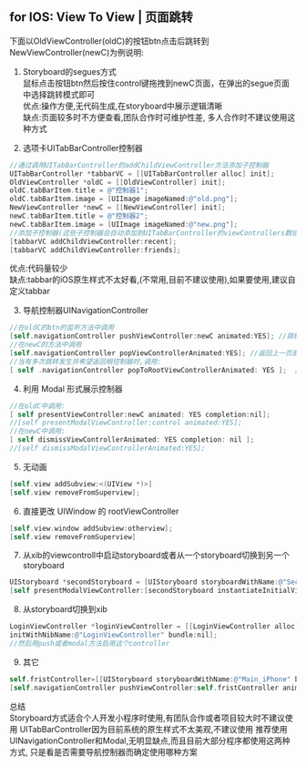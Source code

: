 ## for IOS: View To View | 页面跳转

下面以OldViewController(oldC)的按钮btn点击后跳转到NewViewController(newC)为例说明:

1. Storyboard的segues方式  
鼠标点击按钮btn然后按住control键拖拽到newC页面，在弹出的segue页面中选择跳转模式即可  
优点:操作方便,无代码生成,在storyboard中展示逻辑清晰  
缺点:页面较多时不方便查看,团队合作时可维护性差, 多人合作时不建议使用这种方式

2. 选项卡UITabBarController控制器
```objectivec
//通过调用UITabBarController的addChildViewController方法添加子控制器
UITabBarController *tabbarVC = [[UITabBarController alloc] init];  
OldViewController *oldC = [[OldViewController] init];
oldC.tabBarItem.title = @"控制器1";
oldC.tabBarItem.image = [UIImage imageNamed:@"old.png"];
NewViewController *newC = [[NewViewController] init];
newC.tabBarItem.title = @"控制器2";
newC.tabBarItem.image = [UIImage imageNamed:@"new.png"];
//添加子控制器(这些子控制器会自动添加到UITabBarController的viewControllers数组中)
[tabbarVC addChildViewController:recent];
[tabbarVC addChildViewController:friends];
```
优点:代码量较少  
缺点:tabbar的iOS原生样式不太好看,(不常用,目前不建议使用),如果要使用,建议自定义tabbar

3. 导航控制器UINavigationController
```objectivec
//在oldC的btn的监听方法中调用
[self.navigationController pushViewController:newC animated:YES]; //跳转到下一页面
//在newC的方法中调用
[self.navigationController popViewControllerAnimated:YES]; //返回上一页面 
//当有多次跳转发生并希望返回根控制器时,调用:
[ self .navigationController popToRootViewControllerAnimated: YES ];  //返回根控制器,即最开始的页面
```

4. 利用 Modal 形式展示控制器
```objectivec
//在oldC中调用:
[ self presentViewController:newC animated: YES completion:nil];
//[self presentModalViewController:control animated:YES];
//在newC中调用:
[ self dismissViewControllerAnimated: YES completion: nil ];
//[self dismissModalViewControllerAnimated:YES];
```

5. 无动画
```objectivec
[self.view addSubview:<(UIView *)>]
[self.view removeFromSuperview]; 
```

6. 直接更改 UIWindow 的 rootViewController
```objectivec
[self.view.window addSubview:otherview];
[self.view removeFromSuperview]
```

7. 从xib的viewcontroll中启动storyboard或者从一个storyboard切换到另一个storyboard
```objectivec
UIStoryboard *secondStoryboard = [UIStoryboard storyboardWithName:@"SecondStoryboard" bundle:nil];    
[self presentModalViewController:[secondStoryboard instantiateInitialViewController] animated:YES];
```

8. 从storyboard切换到xib
```objectivec
LoginViewController *loginViewController = [[LoginViewController alloc] 
initWithNibName:@"LoginViewController" bundle:nil];
//然后用push或者modal方法启用这个controller
```

9. 其它
```objectivec
self.fristController=[[UIStoryboard storyboardWithName:@"Main_iPhone" bundle:nil]  instantiateViewControllerWithIdentifier:@"FristController"];  
[self.navigationController pushViewController:self.fristController animated:YES];
```

总结  
Storyboard方式适合个人开发小程序时使用,有团队合作或者项目较大时不建议使用
UITabBarController因为目前系统的原生样式不太美观,不建议使用
推荐使用UINavigationController和Modal,无明显缺点,而且目前大部分程序都使用这两种方式,
只是看是否需要导航控制器而确定使用哪种方案
